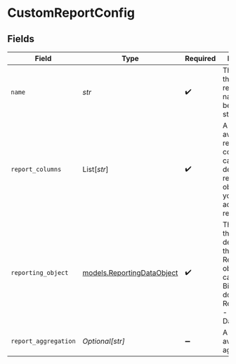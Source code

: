# CustomReportConfig


## Fields

| Field                                                                                                                                            | Type                                                                                                                                             | Required                                                                                                                                         | Description                                                                                                                                      | Example                                                                                                                                          |
| ------------------------------------------------------------------------------------------------------------------------------------------------ | ------------------------------------------------------------------------------------------------------------------------------------------------ | ------------------------------------------------------------------------------------------------------------------------------------------------ | ------------------------------------------------------------------------------------------------------------------------------------------------ | ------------------------------------------------------------------------------------------------------------------------------------------------ |
| `name`                                                                                                                                           | *str*                                                                                                                                            | :heavy_check_mark:                                                                                                                               | The name of the custom report, this name would be used as stream name                                                                            | Account Performance                                                                                                                              |
| `report_columns`                                                                                                                                 | List[*str*]                                                                                                                                      | :heavy_check_mark:                                                                                                                               | A list of available report object columns. You can find it in description of reporting object that you want to add to custom report.             |                                                                                                                                                  |
| `reporting_object`                                                                                                                               | [models.ReportingDataObject](../models/reportingdataobject.md)                                                                                   | :heavy_check_mark:                                                                                                                               | The name of the the object derives from the ReportRequest object. You can find it in Bing Ads Api docs - Reporting API - Reporting Data Objects. |                                                                                                                                                  |
| `report_aggregation`                                                                                                                             | *Optional[str]*                                                                                                                                  | :heavy_minus_sign:                                                                                                                               | A list of available aggregations.                                                                                                                |                                                                                                                                                  |